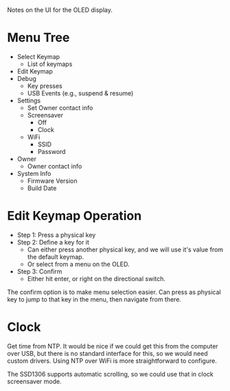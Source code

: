 Notes on the UI for the OLED display.

# Menu Tree

- Select Keymap
  - List of keymaps
- Edit Keymap
- Debug
  - Key presses
  - USB Events (e.g., suspend & resume)
- Settings
  - Set Owner contact info
  - Screensaver
    - Off
    - Clock
  - WiFi
    - SSID
    - Password
- Owner
  - Owner contact info
- System Info
  - Firmware Version
  - Build Date


# Edit Keymap Operation

- Step 1: Press a physical key
- Step 2: Define a key for it
  - Can either press another physical key, and we will use it's value from the
    default keymap.
  - Or select from a menu on the OLED.
- Step 3: Confirm
  - Either hit enter, or right on the directional switch.

The confirm option is to make menu selection easier.  Can press as physical key
to jump to that key in the menu, then navigate from there.


# Clock

Get time from NTP.  It would be nice if we could get this from the computer
over USB, but there is no standard interface for this, so we would need custom
drivers.  Using NTP over WiFi is more straightforward to configure.

The SSD1306 supports automatic scrolling, so we could use that in clock
screensaver mode.
